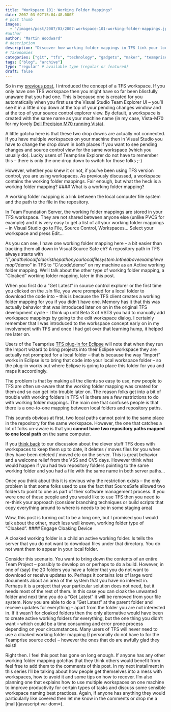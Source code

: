 ```yaml
---
title: "Workspace 101: Working Folder Mappings"
date: 2007-03-02T15:04:48.000Z
# post thumb
images:
  - "/images/post/2007/03/2007-workspace-101-working-folder-mappings.jpg"
#author
author: "Martin Woodward"
# description
description: "Discover how working folder mappings in TFS link your local files to the repository, streamlining your version control experience."
# Taxonomies
categories: ["git", "tfs", "technology", "gadgets", "maker", "teamprise", "web", "programming", "personal"]
tags: ["blog", "archive"]
type: "regular" # available type (regular or featured)
draft: false
---
```

So in my [previous post](http://www.woodwardweb.com/teamprise/000333.html), I introduced the concept of a TFS workspace. If you only have one TFS workspace then you might have so far been blissfully unaware that you had one. This is because one is created for you automatically when you first use the Visual Studio Team Explorer UI – you’ll see it in a little drop down at the top of your pending changes window and at the top of your source control explorer view. By default, a workspace is created with the same name as your machine name (in my case, Vista-M70 for my lovely [Dell Precision M70 running Vista](http://www.woodwardweb.com/vista/000322.html)). 

A little gotcha here is that these two drop downs are actually not connected. If you have multiple workspaces on your machine then in Visual Studio you have to change the drop down in both places if you want to see pending changes and source control view for the same workspace (which you usually do). Lucky users of Teamprise Explorer do not have to remember this – there is only the one drop down to switch for those folks ;-) 

However, whether you knew it or not, if you’ve been using TFS version control, you are using workspaces. As previously discussed, a workspace contains the working folder mappings. Fair enough, but what the heck is a working folder mapping? #### What is a working folder mapping? 

A working folder mapping is a link between the local computer file system and the path to the file in the repository.  

In Team Foundation Server, the working folder mappings are stored in your TFS workspace. They are not shared between anyone else (unlike PVCS for example) and it is very easy to get a list of all your working folder mappings – in Visual Studio go to File, Source Control, Workspaces... Select your workspace and press Edit... 

As you can see, I have one working folder mapping here – a bit easier than tracking them all down in Visual Source Safe eh? A repository path in TFS always starts with “$/”, and the local folder is the path on your local file system. In the above example we map “$/demo” in TFS to “C:\code\demo” on my machine as an Active working folder mapping. We’ll talk about the other type of working folder mapping, a “Cloaked” working folder mapping, later in this post. 

When you first do a “Get Latest” in source control explorer or the first time you clicked on the .sln file, you were prompted for a local folder to download the code into – this is because the TFS client creates a working folder mapping for you if you didn’t have one. Memory has it that this was actually behavior that was introduced later on on in the original TFS development cycle - I think up until Beta 3 of VSTS you had to manually add workspace mappings by going to the edit workspace dialog.  I certainly remember that I was introduced to the workspace concept early on in my involvement with TFS and once I had got over that learning hump, it helped me later on. 

Users of the Teamprise [TFS plug-in for Eclipse](http://www.teamprise.com/product/plugin_eclipse.html) will note that when they run the Import wizard to bring projects into their Eclipse workspace they are actually not prompted for a local folder – that is because the way “Import” works in Eclipse is to bring that code into your local workspace folder – so the plug-in works out where Eclipse is going to place this folder for you and maps it accordingly. 

The problem is that by making all the clients so easy to use, new people to TFS are often un-aware that the working folder mapping was created for them and so can get into trouble later on. The reason folks get into a bit of trouble with working folders in TFS v1 is there are a few restrictions to do with working folder mappings. The main one that confuses people is that there is a one-to-one mapping between local folders and repository paths. 

This sounds obvious at first, two local paths cannot point to the same place in the repository for the same workspace. However, the one that catches a lot of folks un-aware is that you **cannot have two repository paths mapped to one local path** on the same computer. 

If you [think back](http://www.woodwardweb.com/teamprise/000333.html) to our discussion about the clever stuff TFS does with workspaces to keep them up to date, it deletes / moves files for you when they have been deleted / moved etc on the server. This is great behavior and a welcome relief from the VSS and CVS days. However think what would happen if you had two repository folders pointing to the same working folder and you had a file with the same name in both server paths...  

Once you think about this it is obvious why the restriction exists – the only problem is that some folks used to use the fact that SourceSafe allowed two folders to point to one as part of their software management process. If you were one of these people and you would like to use TFS then you need to re-think your approach (consider branching techniques or build scripts that copy everything around to where is needs to be in some staging area) 

Wow, this post is turning out to be a long one, but I promised you I would talk about the other, much less well known, working folder type of “Cloaked”.  #### Engage Cloaking Device 

A cloaked working folder is a child an active working folder. Is tells the server that you do not want to download files under that directory. You do not want them to appear in your local folder. 

Consider this scenario. You want to bring down the contents of an entire Team Project – possibly to develop on or perhaps to do a build. However, in one of (say) the 20 folders you have a folder that you do not want to download or receive updates to. Perhaps it contains lots of large word documents about an area of the system that you have no interest in. Perhaps it is a project that your particular solution does not need, but it needs most of the rest of them. In this case you can cloak the unwanted folder and next time you do a “Get Latest” it will be removed from your file system. Now you are able to do a “Get Latest” at the parent folder and receive updates for everything – apart from the folder you are not interested in. If it wasn’t for cloaked folders then the only alternative would have been to create active working folders for everything, but the one thing you didn’t want – which could be a time consuming and error prone process depending on your circumstances. Many users of TFS will never need to use a cloaked working folder mapping (I personally do not have to for the Teamprise source code) – however the ones that do are awfully glad they exist! 

Right then. I feel this post has gone on long enough. If anyone has any other working folder mapping gotchas that they think others would benefit from feel free to add them to the comments of this post. In my next installment in this series I’ll be talking about how people get themselves into a mess with workspaces, how to avoid it and some tips on how to recover. I’m also planning one that explains how to use multiple workspaces on one machine to improve productivity for certain types of tasks and discuss some sensible workspace naming best practices. Again, if anyone has anything they would particularly like covered then let me know in the comments or drop me a [mail](javascript:var dom=).